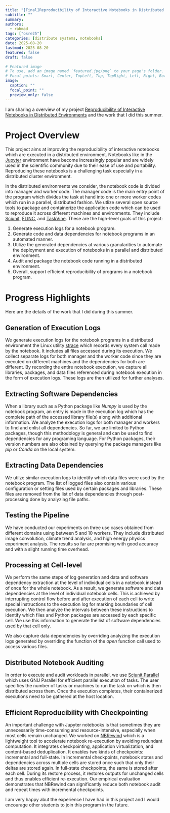 ```yaml
---
title: "[Final]Reproducibility of Interactive Notebooks in Distributed Environments"
subtitle: ""
summary:
authors: 
  - rahmad
tags: ["osre25"]
categories: [distribute systems, notebooks]
date: 2025-08-20
lastmod: 2025-08-20
featured: false
draft: false

# Featured image
# To use, add an image named `featured.jpg/png` to your page's folder.
# Focal points: Smart, Center, TopLeft, Top, TopRight, Left, Right, BottomLeft, Bottom, BottomRight.
image:
  caption: ""
  focal_point: ""
  preview_only: false
---
```


I am sharing a overview of my project [Reproducibility of Interactive Notebooks in Distributed Environments](/report/osre25/ucsc/06122025-rahmad) and the work that I did this summer.

# Project Overview
This project aims at improving the reproducibility of interactive notebooks which are executed in a distributed environment. Notebooks like in the [Jupyter](https://jupyter.org/) environment have become increasingly popular and are widely used in the scientific community due to their ease of use and portability. Reproducing these notebooks is a challenging task especially in a distributed cluster environment.

In the distributed environments we consider, the notebook code is divided into manager and worker code. The manager code is the main entry point of the program which divides the task at hand into one or more worker codes which run in a parallel, distributed fashion. We utlize several open source tools to package and containerize the application code which can be used to reproduce it across different machines and environments. They include [Sciunit](https://github.com/radiant-systems-lab/sciunit), [FLINC](https://github.com/radiant-systems-lab/Flinc), and [TaskVine](https://cctools.readthedocs.io/en/stable/taskvine/). These are the high-level goals of this project:
1. Generate execution logs for a notebook program.
2. Generate code and data dependencies for notebook programs in an automated manner.
3. Utilize the generated dependencies at various granularities to automate the deployment and execution of notebooks in a parallel and distributed environment.
4. Audit and package the notebook code running in a distributed environment.
5. Overall, support efficient reproducibility of programs in a notebook program.

# Progress Highlights
Here are the details of the work that I did during this summer.
## Generation of Execution Logs
We generate execution logs for the notebook programs in a distributed environment the Linux utility [strace](https://man7.org/linux/man-pages/man1/strace.1.html) which records every system call made by the notebook. It includes all files accessed during its execution. We collect separate logs for both manager and the worker code since they are executed on different machines and the dependencies for both are different. By recording the entire notebook execution, we capture all libraries, packages, and data files referenced during notebook execution in the form of execution logs. These logs are then utilized for further analyses.

## Extracting Software Dependencies
When a library such as a Python package like *Numpy* is used by the notebook program, an entry is made in the execution log which has  the complete path of the accessed library file(s) along with additional information. We analyze the execution logs for both manager and workers to find and enlist all dependencies. So far, we are limited to Python packages, though this methodology is general and can be used to find dependencies for any programing language. For Python packages, their version numbers are also obtained by querying the package managers like *pip* or *Conda* on the local system.

## Extracting Data Dependencies
We utilze similar execution logs to identify which data files were used by the notebook program. The list of logged files also contain various configuration or setting files used by certain packages and libraries. These files are removed from the list of data dependencies through post-processing done by analyzing file paths. 

## Testing the Pipeline
We have conducted our experiments on three use cases obtained from different domains using between 5 and 10 workers. They include distributed image convolution, climate trend analysis, and high energy physics experiment analysis. The results so far are promising with good accuracy and with a slight running time overhead.

## Processing at Cell-level
We perform the same steps of log generation and data and software dependency extraction at the level of individual cells in a notebook instead of once for the whole notebook. As a result, we generate software and data dependencies at the level of individual notebook cells. This is achieved by interrupting control flow before and after execution of each cell to write special instructions to the execution log for marking boundaries of cell execution. We then analyze the intervals between these instructions to identify which files and Python packages are accessed by each specific cell. We use this information to generate the list of software dependencies used by that cell only.

We also capture data dependencies by overriding analyzing the execution logs generated by overriding the function of the *open* function call used to access various files.

## Distributed Notebook Auditing
In order to execute and audit workloads in parallel, we use [Sciunit Parallel](https://github.com/radiant-systems-lab/parallel-sciunit) which uses GNU Parallel for efficient parallel execution of tasks. The user specifies the number of tasks or machines to run the task on which is then distributed across them. Once the execution completes, their containerized executions need to be gathered at the host location.

## Efficient Reproducibility with Checkpointing
An important challenge with Jupyter notebooks is that sometimes they are unnecessarily time-consuming and resource-intensive, especially when most cells remain unchanged. We worked on [NBRewind](https://github.com/talha129/NBRewind/tree/master) which is a lightweight tool to accelerate notebook re-execution by avoiding redundant computation. It integrates checkpointing, application virtualization, and content-based deduplication. It enables two kinds of checkpoints: incremental and full-state. In incremental checkpoints, notebook states and dependencies across multiple cells are stored once such that only their deltas are stored again. In full-state checkpoints, the same is stored after each cell. During its restore process, it restores outputs for unchanged cells and thus enables efficient re-execution. Our empirical
evaluation demonstrates that NBRewind can significantly reduce both  notebook audit and repeat times with incremental checkpoints.

I am very happy abut the experience I have had in this project and I would encourage other students to join this program in the future.